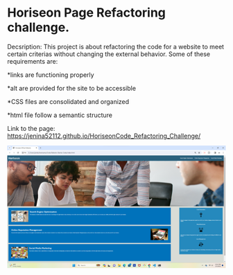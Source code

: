 # Horiseon Page Refactoring challenge. 
Decsription: This project is about refactoring the code for a website to meet certain criterias without changing the external behavior. 
Some of these requirements are:

*links are functioning properly

*alt are provided for the site to be accessible

*CSS files are consolidated and organized

*html file follow a semantic structure

Link to the page: https://jenina52112.github.io/HoriseonCode_Refactoring_Challenge/

![alt text](<Horiseon Screenshot.png>)